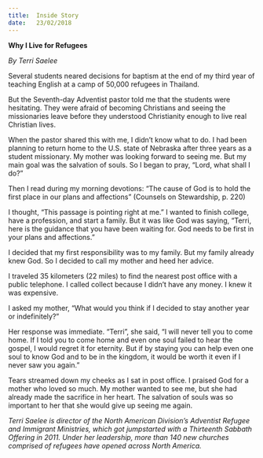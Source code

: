 ```yaml
---
title:  Inside Story
date:   23/02/2018
---
```


**Why I Live for Refugees**

*By Terri Saelee*

Several students neared decisions for baptism at the end of my third year of teaching English at a camp of 50,000 refugees in Thailand.

But the Seventh-day Adventist pastor told me that the students were hesitating. They were afraid of becoming Christians and seeing the missionaries leave before they understood Christianity enough to live real Christian lives.

When the pastor shared this with me, I didn’t know what to do. I had been planning to return home to the U.S. state of Nebraska after three years as a student missionary. My mother was looking forward to seeing me. But my main goal was the salvation of souls. So I began to pray, “Lord, what shall I do?”

Then I read during my morning devotions: “The cause of God is to hold the first place in our plans and affections” (Counsels on Stewardship, p. 220)

I thought, “This passage is pointing right at me.” I wanted to finish college, have a profession, and start a family. But it was like God was saying, “Terri, here is the guidance that you have been waiting for. God needs to be first in your plans and affections.”

I decided that my first responsibility was to my family. But my family already knew God. So I decided to call my mother and heed her advice.

I traveled 35 kilometers (22 miles) to find the nearest post office with a public telephone. I called collect because I didn’t have any money. I knew it was expensive.

I asked my mother, “What would you think if I decided to stay another year or indefinitely?”

Her response was immediate. “Terri”, she said, “I will never tell you to come home. If I told you to come home and even one soul failed to hear the gospel, I would regret it for eternity. But if by staying you can help even one soul to know God and to be in the kingdom, it would be worth it even if I never saw you again.”

Tears streamed down my cheeks as I sat in post office. I praised God for a mother who loved so much. My mother wanted to see me, but she had already made the sacrifice in her heart. The salvation of souls was so important to her that she would give up seeing me again.

*Terri Saelee is director of the North American Division’s Adventist Refugee and Immigrant Ministries, which got jumpstarted with a Thirteenth Sabbath Offering in 2011. Under her leadership, more than 140 new churches comprised of refugees have opened across North America.*
